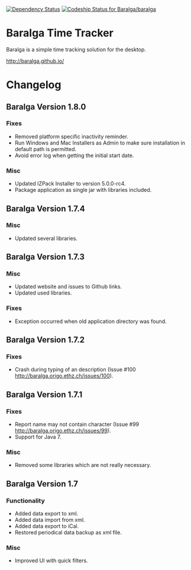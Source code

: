 [![Dependency Status](https://www.versioneye.com/user/projects/551a39aa3661f134fe00004c/badge.svg?style=flat)](https://www.versioneye.com/user/projects/551a39aa3661f134fe00004c)
[ ![Codeship Status for Baralga/baralga](https://codeship.com/projects/37f139e0-f2fd-0132-cce4-5ed004d44c71/status?branch=master)](https://codeship.com/projects/85307)

Baralga Time Tracker
====================
Baralga is a simple time tracking solution for the desktop.

http://baralga.github.io/

Changelog
====================

Baralga Version 1.8.0
---------------------
### Fixes
* Removed platform specific inactivity reminder.
* Run Windows and Mac Installers as Admin to make sure installation in default path is permitted.
* Avoid error log when getting the initial start date.

### Misc
* Updated IZPack Installer to version 5.0.0-rc4.
* Package application as single jar with libraries included.

Baralga Version 1.7.4
---------------------
### Misc
* Updated several libraries.

Baralga Version 1.7.3
---------------------
### Misc 
* Updated website and issues to Github links.
* Updated used libraries.

### Fixes
* Exception occurred when old application directory was found.

Baralga Version 1.7.2
---------------------
### Fixes 
* Crash during typing of an description (Issue #100 http://baralga.origo.ethz.ch/issues/100).

Baralga Version 1.7.1
---------------------
### Fixes 
* Report name may not contain character (Issue #99 http://baralga.origo.ethz.ch/issues/99).
* Support for Java 7.

### Misc
* Removed some libraries which are not really necessary.

Baralga Version 1.7
---------------------
### Functionality
* Added data export to xml.
* Added data import from xml.
* Added data export to iCal.
* Restored periodical data backup as xml file.

### Misc
* Improved UI with quick filters.
